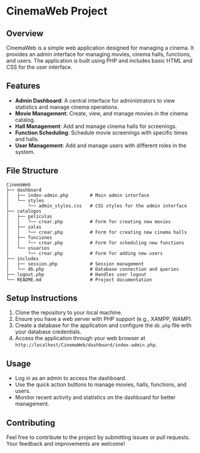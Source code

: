 # CinemaWeb Project

## Overview
CinemaWeb is a simple web application designed for managing a cinema. It provides an admin interface for managing movies, cinema halls, functions, and users. The application is built using PHP and includes basic HTML and CSS for the user interface.

## Features
- **Admin Dashboard**: A central interface for administrators to view statistics and manage cinema operations.
- **Movie Management**: Create, view, and manage movies in the cinema catalog.
- **Hall Management**: Add and manage cinema halls for screenings.
- **Function Scheduling**: Schedule movie screenings with specific times and halls.
- **User Management**: Add and manage users with different roles in the system.

## File Structure
```
CinemaWeb
├── dashboard
│   ├── index-admin.php        # Main admin interface
│   └── styles
│       └── admin_styles.css   # CSS styles for the admin interface
├── catalogos
│   ├── peliculas
│   │   └── crear.php          # Form for creating new movies
│   ├── salas
│   │   └── crear.php          # Form for creating new cinema halls
│   ├── funciones
│   │   └── crear.php          # Form for scheduling new functions
│   └── usuarios
│       └── crear.php          # Form for adding new users
├── includes
│   ├── session.php            # Session management
│   └── db.php                 # Database connection and queries
├── logout.php                 # Handles user logout
└── README.md                  # Project documentation
```

## Setup Instructions
1. Clone the repository to your local machine.
2. Ensure you have a web server with PHP support (e.g., XAMPP, WAMP).
3. Create a database for the application and configure the `db.php` file with your database credentials.
4. Access the application through your web browser at `http://localhost/CinemaWeb/dashboard/index-admin.php`.

## Usage
- Log in as an admin to access the dashboard.
- Use the quick action buttons to manage movies, halls, functions, and users.
- Monitor recent activity and statistics on the dashboard for better management.

## Contributing
Feel free to contribute to the project by submitting issues or pull requests. Your feedback and improvements are welcome!